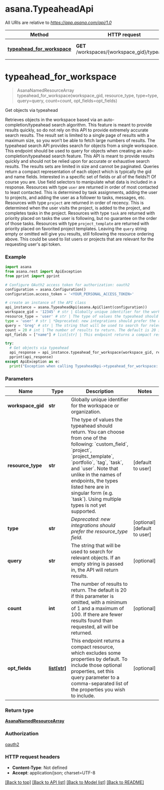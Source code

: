 # asana.TypeaheadApi

All URIs are relative to *https://app.asana.com/api/1.0*

Method | HTTP request | Description
------------- | ------------- | -------------
[**typeahead_for_workspace**](TypeaheadApi.md#typeahead_for_workspace) | **GET** /workspaces/{workspace_gid}/typeahead | Get objects via typeahead

# **typeahead_for_workspace**
> AsanaNamedResourceArray typeahead_for_workspace(workspace_gid, resource_type, type=type, query=query, count=count, opt_fields=opt_fields)

Get objects via typeahead

Retrieves objects in the workspace based via an auto-completion/typeahead search algorithm. This feature is meant to provide results quickly, so do not rely on this API to provide extremely accurate search results. The result set is limited to a single page of results with a maximum size, so you won’t be able to fetch large numbers of results.  The typeahead search API provides search for objects from a single workspace. This endpoint should be used to query for objects when creating an auto-completion/typeahead search feature. This API is meant to provide results quickly and should not be relied upon for accurate or exhaustive search results. The results sets are limited in size and cannot be paginated.  Queries return a compact representation of each object which is typically the gid and name fields. Interested in a specific set of fields or all of the fields?! Of course you are. Use field selectors to manipulate what data is included in a response.  Resources with type `user` are returned in order of most contacted to least contacted. This is determined by task assignments, adding the user to projects, and adding the user as a follower to tasks, messages, etc.  Resources with type `project` are returned in order of recency. This is determined when the user visits the project, is added to the project, and completes tasks in the project.  Resources with type `task` are returned with priority placed on tasks the user is following, but no guarantee on the order of those tasks.  Resources with type `project_template` are returned with priority placed on favorited project templates.  Leaving the `query` string empty or omitted will give you results, still following the resource ordering above. This could be used to list users or projects that are relevant for the requesting user's api token.

### Example
```python
import asana
from asana.rest import ApiException
from pprint import pprint

# Configure OAuth2 access token for authorization: oauth2
configuration = asana.Configuration()
configuration.access_token = '<YOUR_PERSONAL_ACCESS_TOKEN>'

# create an instance of the API class
api_instance = asana.TypeaheadApi(asana.ApiClient(configuration))
workspace_gid = '12345' # str | Globally unique identifier for the workspace or organization.
resource_type = 'user' # str | The type of values the typeahead should return. You can choose from one of the following: `custom_field`, `project`, `project_template`, `portfolio`, `tag`, `task`, and `user`. Note that unlike in the names of endpoints, the types listed here are in singular form (e.g. `task`). Using multiple types is not yet supported. (default to user)
type = 'user' # str | *Deprecated: new integrations should prefer the resource_type field.* (optional) (default to user)
query = 'Greg' # str | The string that will be used to search for relevant objects. If an empty string is passed in, the API will return results. (optional)
count = 20 # int | The number of results to return. The default is 20 if this parameter is omitted, with a minimum of 1 and a maximum of 100. If there are fewer results found than requested, all will be returned. (optional)
opt_fields = ["name"] # list[str] | This endpoint returns a compact resource, which excludes some properties by default. To include those optional properties, set this query parameter to a comma-separated list of the properties you wish to include. (optional)

try:
  # Get objects via typeahead
  api_response = api_instance.typeahead_for_workspace(workspace_gid, resource_type, type=type, query=query, count=count, opt_fields=opt_fields)
  pprint(api_response)
except ApiException as e:
  print("Exception when calling TypeaheadApi->typeahead_for_workspace: %s\n" % e)
```

### Parameters

Name | Type | Description  | Notes
------------- | ------------- | ------------- | -------------
 **workspace_gid** | **str**| Globally unique identifier for the workspace or organization. | 
 **resource_type** | **str**| The type of values the typeahead should return. You can choose from one of the following: &#x60;custom_field&#x60;, &#x60;project&#x60;, &#x60;project_template&#x60;, &#x60;portfolio&#x60;, &#x60;tag&#x60;, &#x60;task&#x60;, and &#x60;user&#x60;. Note that unlike in the names of endpoints, the types listed here are in singular form (e.g. &#x60;task&#x60;). Using multiple types is not yet supported. | [default to user]
 **type** | **str**| *Deprecated: new integrations should prefer the resource_type field.* | [optional] [default to user]
 **query** | **str**| The string that will be used to search for relevant objects. If an empty string is passed in, the API will return results. | [optional] 
 **count** | **int**| The number of results to return. The default is 20 if this parameter is omitted, with a minimum of 1 and a maximum of 100. If there are fewer results found than requested, all will be returned. | [optional] 
 **opt_fields** | [**list[str]**](str.md)| This endpoint returns a compact resource, which excludes some properties by default. To include those optional properties, set this query parameter to a comma-separated list of the properties you wish to include. | [optional] 

### Return type

[**AsanaNamedResourceArray**](AsanaNamedResourceArray.md)

### Authorization

[oauth2](../README.md#oauth2)

### HTTP request headers

 - **Content-Type**: Not defined
 - **Accept**: application/json; charset=UTF-8

[[Back to top]](#) [[Back to API list]](../README.md#documentation-for-api-endpoints) [[Back to Model list]](../README.md#documentation-for-models) [[Back to README]](../README.md)

